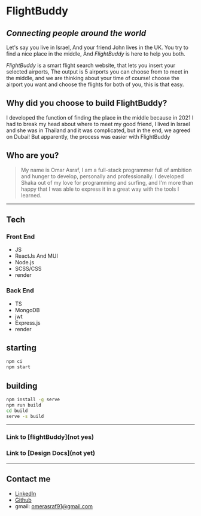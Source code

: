 # FlightBuddy
## _Connecting people around the world_

Let's say you live in Israel, And your friend John lives in the UK.
You try to find a nice place in the middle, 
And _FlightBuddy_ is here to help you both.

 
_FlightBuddy_ is a smart flight search website, that lets you insert your selected airports, The output is 5 airports you can choose from to meet in the middle, and we are thinking about your time of course!
choose the airport you want and choose the flights for both of you, this is that easy.  





## Why did you choose to build FlightBuddy?
I developed the function of finding the place in the middle because in 2021 I had to break my head about where to meet my good friend, I lived in Israel and she was in Thailand and it was complicated, but in the end, we agreed on Dubai!
But apparently, the process was easier with FlightBuddy



## Who are you?
> My name is Omar Asraf, I am a full-stack programmer full of ambition and hunger to develop, personally and professionally.
I developed Shaka out of my love for programming and surfing, and I'm more than happy that I was able to express it in a great way with the tools I learned.


-------
## Tech

### Front End
- JS 
- ReactJs And MUI
- Node.js
- SCSS/CSS
- render

### Back End
- TS
- MongoDB
- jwt
- Express.js
- render



## starting 
```sh
npm ci 
npm start
```

## building
```sh
npm install -g serve
npm run build
cd build
serve -s build
```
_______________________________________________________


### Link to [flightBuddy](not yes) 
### Link to [Design Docs](not yet)
_______________________________________________________
## Contact me
- [LinkedIn](https://www.linkedin.com/in/omer-asraf/)
- [Github](https://github.com/omer117)
- gmail: omerasraf91@gmail.com
